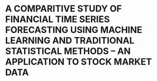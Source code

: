 # A COMPARITIVE STUDY OF FINANCIAL TIME SERIES FORECASTING USING MACHINE LEARNING AND TRADITIONAL STATISTICAL METHODS – AN APPLICATION TO STOCK MARKET DATA
